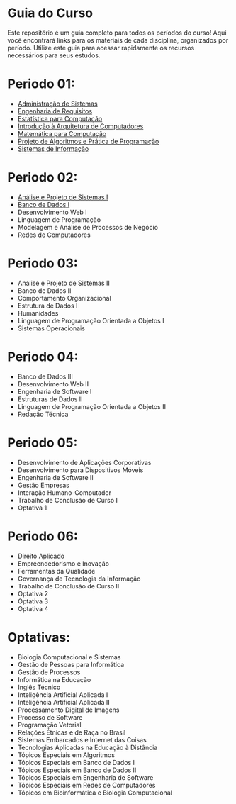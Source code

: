 # Guia do Curso
Este repositório é um guia completo para todos os períodos do curso! Aqui você encontrará links para os materiais de cada disciplina, organizados por período. Utilize este guia para acessar rapidamente os recursos necessários para seus estudos.

# Periodo 01:
- [Administração de Sistemas](https://github.com/UFPR-TADS/DS010)
- [Engenharia de Requisitos](https://github.com/UFPR-TADS/DS210)
- [Estatística para Computação](https://github.com/UFPR-TADS/DS611)
- [Introdução à Arquitetura de Computadores](https://github.com/UFPR-TADS/DS011)
- [Matemática para Computação](https://github.com/UFPR-TADS/DS612)
- [Projeto de Algoritmos e Prática de Programação](https://github.com/UFPR-TADS/DS110-PROJETO-DE-ALGORITMOS-E-PR-TICA-DE-PROGRAMACAO)
- [Sistemas de Informação](https://github.com/UFPR-TADS/DS211-SISTEMAS-DE-INFORMACAO)

# Periodo 02:
- [Análise e Projeto de Sistemas I](https://github.com/UFPR-TADS/Analise-e-Projeto-de-Sistemas-I)
- [Banco de Dados I](https://github.com/UFPR-TADS/Banco-de-Dados-I)
- Desenvolvimento Web I
- Linguagem de Programação
- Modelagem e Análise de Processos de Negócio
- Redes de Computadores

# Periodo 03:
- Análise e Projeto de Sistemas II
- Banco de Dados II
- Comportamento Organizacional
- Estrutura de Dados I
- Humanidades
- Linguagem de Programação Orientada a Objetos I
- Sistemas Operacionais

# Periodo 04:
- Banco de Dados III
- Desenvolvimento Web II
- Engenharia de Software I
- Estruturas de Dados II
- Linguagem de Programação Orientada a Objetos II
- Redação Técnica

# Periodo 05:
- Desenvolvimento de Aplicações Corporativas
- Desenvolvimento para Dispositivos Móveis
- Engenharia de Software II
- Gestão Empresas
- Interação Humano-Computador
- Trabalho de Conclusão de Curso I
- Optativa 1

# Periodo 06:
- Direito Aplicado
- Empreendedorismo e Inovação
- Ferramentas da Qualidade
- Governança de Tecnologia da Informação
- Trabalho de Conclusão de Curso II
- Optativa 2
- Optativa 3
- Optativa 4

# Optativas:
- Biologia Computacional e Sistemas
- Gestão de Pessoas para Informática
- Gestão de Processos
- Informática na Educação
- Inglês Técnico
- Inteligência Artificial Aplicada I
- Inteligência Artificial Aplicada II
- Processamento Digital de Imagens
- Processo de Software
- Programação Vetorial
- Relações Étnicas e de Raça no Brasil
- Sistemas Embarcados e Internet das Coisas
- Tecnologias Aplicadas na Educação à Distância
- Tópicos Especiais em Algoritmos
- Tópicos Especiais em Banco de Dados I
- Tópicos Especiais em Banco de Dados II
- Tópicos Especiais em Engenharia de Software
- Tópicos Especiais em Redes de Computadores
- Tópicos em Bioinformática e Biologia Computacional
